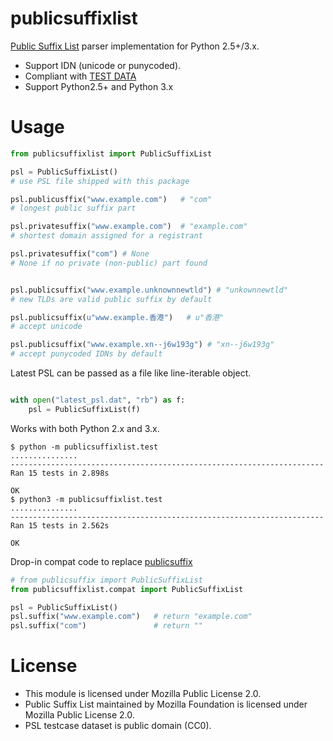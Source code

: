 publicsuffixlist
===

[Public Suffix List](https://publicsuffix.org/) parser implementation for Python 2.5+/3.x.

- Support IDN (unicode or punycoded).
- Compliant with [TEST DATA](http://mxr.mozilla.org/mozilla-central/source/netwerk/test/unit/data/test_psl.txt?raw=1)
- Support Python2.5+ and Python 3.x

Usage
===

```python
from publicsuffixlist import PublicSuffixList

psl = PublicSuffixList()
# use PSL file shipped with this package

psl.publicusffix("www.example.com")   # "com"
# longest public suffix part

psl.privatesuffix("www.example.com")  # "example.com"
# shortest domain assigned for a registrant

psl.privatesuffix("com") # None
# None if no private (non-public) part found


psl.publicsuffix("www.example.unknownnewtld") # "unkownnewtld"
# new TLDs are valid public suffix by default

psl.publicsuffix(u"www.example.香港")   # u"香港"
# accept unicode

psl.publicsuffix("www.example.xn--j6w193g") # "xn--j6w193g"
# accept punycoded IDNs by default
```

Latest PSL can be passed as a file like line-iterable object.
```python

with open("latest_psl.dat", "rb") as f:
    psl = PublicSuffixList(f)
```

Works with both Python 2.x and 3.x.
```
$ python -m publicsuffixlist.test
...............
----------------------------------------------------------------------
Ran 15 tests in 2.898s

OK
$ python3 -m publicsuffixlist.test
...............
----------------------------------------------------------------------
Ran 15 tests in 2.562s

OK
```

Drop-in compat code to replace [publicsuffix](https://pypi.python.org/pypi/publicsuffix/)
```python
# from publicsuffix import PublicSuffixList
from publicsuffixlist.compat import PublicSuffixList

psl = PublicSuffixList()
psl.suffix("www.example.com")   # return "example.com"
psl.suffix("com")               # return ""

```


License
===

- This module is licensed under Mozilla Public License 2.0.
- Public Suffix List maintained by Mozilla Foundation is licensed under Mozilla Public License 2.0.
- PSL testcase dataset is public domain (CC0).

